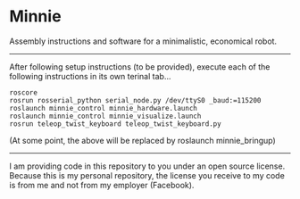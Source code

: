 # Minnie
Assembly instructions and software for a minimalistic, economical robot.

---

After following setup instructions (to be provided), execute each of the following instructions in its own terinal tab...

```
roscore
rosrun rosserial_python serial_node.py /dev/ttyS0 _baud:=115200
roslaunch minnie_control minnie_hardware.launch
roslaunch minnie_control minnie_visualize.launch
rosrun teleop_twist_keyboard teleop_twist_keyboard.py
```

(At some point, the above will be replaced by roslaunch minnie_bringup)

---

I am providing code in this repository to you under an open source license. Because this is my personal repository, the license you receive to my code is from me and not from my employer (Facebook).
